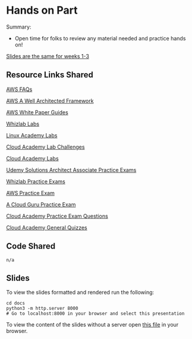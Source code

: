 # Hands on Part

Summary:  

- Open time for folks to review any material needed and practice hands on!


[Slides are the same for weeks 1-3](https://techandtutus.com/aws-certification-resources)


## Resource Links Shared

[AWS FAQs](https://aws.amazon.com/faqs/)

[AWS A Well Architected Framework](https://aws.amazon.com/architecture/well-architected/?wa-lens-whitepapers.sort-by=item.additionalFields.sortDate&wa-lens-whitepapers.sort-order=desc)

[AWS White Paper Guides](https://aws.amazon.com/whitepapers/)

[Whizlab Labs](https://www.whizlabs.com/aws-solutions-architect-associate/)

[Linux Academy Labs](https://linuxacademy.com/course/aws-certified-solutions-architect-associate-level/)

[Cloud Academy Lab Challenges](https://cloudacademy.com/library/amazon-web-services/lab-challenges/)

[Cloud Academy Labs](https://cloudacademy.com/library/amazon-web-services/labs/)

[Udemy Solutions Architect Associate Practice Exams](https://www.udemy.com/course/aws-certified-solutions-architect-associate-amazon-practice-exams-saa-c02/)

[Whizlab Practice Exams](https://www.whizlabs.com/aws-solutions-architect-associate/)

[AWS Practice Exam](https://www.aws.training/certification?src=exam-prep)

[A Cloud Guru Practice Exam](https://acloud.guru/learn/aws-certified-solutions-architect-associate)

[Cloud Academy Practice Exam Questions](https://cloudacademy.com/quiz/36025/)

[Cloud Academy General Quizzes](https://cloudacademy.com/library/amazon-web-services/quizzes/)


## Code Shared

`n/a`


## Slides

To view the slides formatted and rendered run the following:

  ```shell
  cd docs
  python3 -m http.server 8000
  # Go to localhost:8000 in your browser and select this presentation
  ```

To view the content of the slides without a server open [this file](../../../docs/11-07_hands_on_1.html) in your browser.
